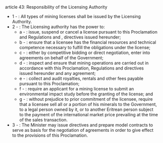 article 43: Responsibility of the Licensing Authority 

<ul>
			<li>1 - : All types of mining licenses shall be issued by the Licensing Authority. <ul>
			</ul></li>			<li>2 - : The Licensing authority has the power to: <ul>
						<li>a - : issue, suspend or cancel a license pursuant to this Proclamation and Regulations and , directives issued hereunder;<ul>
						</ul></li>						<li>b - : ensure that a licensee has the financial resources and technical competence necessary to fulfill the obligations under the license; <ul>
						</ul></li>						<li>c - : either by competitive bidding or direct negotiation, enter into agreements on behalf of the Government; <ul>
						</ul></li>						<li>d - : inspect and ensure that mining operations are carried out in accordance with this Proclamation, Regulations and directives issued hereunder and any agreement; <ul>
						</ul></li>						<li>e - : collect and audit royalties, rentals and other fees payable pursuant to this Proclamation; <ul>
						</ul></li>						<li>f - : require an applicant for a mining license to submit an environmental impact study before the granting of the license; and <ul>
						</ul></li>						<li>g - : without prejudice to prior commitment of the licensee, require that a licensee sell all or a portion of his minerals to the Government, to a legal person owned by it, or to another Eritrean person subject to the payment of the international market price prevailing at the time of the sales transaction. <ul>
						</ul></li>			</ul></li>			<li>3 - : The Minister may issue directives and prepare model contracts to serve as basis for the negotiation of agreements in order to give effect to the provisions of this Proclamation. <ul>
			</ul></li></ul>